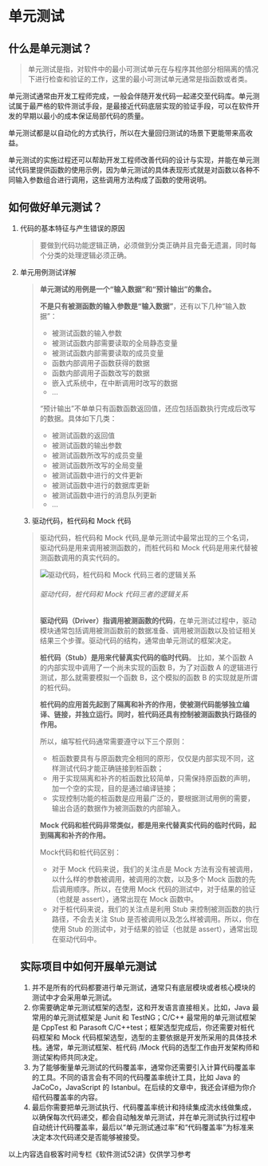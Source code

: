 #                              单元测试

## 什么是单元测试？

> 单元测试是指，对软件中的最小可测试单元在与程序其他部分相隔离的情况下进行检查和验证的工作，这里的最小可测试单元通常是指函数或者类。

单元测试通常由开发工程师完成，一般会伴随开发代码一起递交至代码库。单元测试属于最严格的软件测试手段，是最接近代码底层实现的验证手段，可以在软件开发的早期以最小的成本保证局部代码的质量。

单元测试都是以自动化的方式执行，所以在大量回归测试的场景下更能带来高收益。

单元测试的实施过程还可以帮助开发工程师改善代码的设计与实现，并能在单元测试代码里提供函数的使用示例，因为单元测试的具体表现形式就是对函数以各种不同输入参数组合进行调用，这些调用方法构成了函数的使用说明。

## 如何做好单元测试？

1. 代码的基本特征与产生错误的原因

   > 要做到代码功能逻辑正确，必须做到分类正确并且完备无遗漏，同时每个分类的处理逻辑必须正确。

2. 单元用例测试详解

   > **单元测试的用例是一个“输入数据”和“预计输出”的集合。**
   >
   > **不是只有被测函数的输入参数是“输入数据”**，还有以下几种“输入数据”：
   >
   > - 被测试函数的输入参数
   > - 被测试函数内部需要读取的全局静态变量
   > - 被测试函数内部需要读取的成员变量
   > - 函数内部调用子函数获得的数据
   > - 函数内部调用子函数改写的数据
   > - 嵌入式系统中，在中断调用时改写的数据
   > - …
   >
   > “预计输出”不单单只有函数函数返回值，还应包括函数执行完成后改写的数据。具体如下几类：
   >
   > - 被测试函数的返回值
   > - 被测试函数的输出参数
   > - 被测试函数所改写的成员变量
   > - 被测试函数所改写的全局变量
   > - 被测试函数中进行的文件更新
   > - 被测试函数中进行的数据库更新
   > - 被测试函数中进行的消息队列更新
   > - …

   3. 驱动代码，桩代码和 Mock 代码

   > 驱动代码，桩代码和 Mock 代码,是单元测试中最常出现的三个名词，驱动代码是用来调用被测函数的，而桩代码和 Mock 代码是用来代替被测函数调用的真实代码的。
   >
   > ![驱动代码，桩代码和 Mock 代码三者的逻辑关系](https://static001.geekbang.org/resource/image/4b/2f/4b593086d9370bea9afc2d12219a0c2f.png)
   >
   > ######                                        驱动代码，桩代码和 Mock 代码三者的逻辑关系
   >
   > **驱动代码（Driver）指调用被测函数的代码**，在单元测试过程中，驱动模块通常包括调用被测函数前的数据准备、调用被测函数以及验证相关结果三个步骤。驱动代码的结构，通常由单元测试的框架决定。
   >
   > **桩代码（Stub）是用来代替真实代码的临时代码**。 比如，某个函数 A 的内部实现中调用了一个尚未实现的函数 B，为了对函数 A 的逻辑进行测试，那么就需要模拟一个函数 B，这个模拟的函数 B 的实现就是所谓的桩代码。
   >
   > **桩代码的应用首先起到了隔离和补齐的作用，使被测代码能够独立编译、链接，并独立运行。同时，桩代码还具有控制被测函数执行路径的作用。**
   >
   > 所以，编写桩代码通常需要遵守以下三个原则：
   >
   > - 桩函数要具有与原函数完全相同的原形，仅仅是内部实现不同，这样测试代码才能正确链接到桩函数；
   > - 用于实现隔离和补齐的桩函数比较简单，只需保持原函数的声明，加一个空的实现，目的是通过编译链接；
   > - 实现控制功能的桩函数是应用最广泛的，要根据测试用例的需要，输出合适的数据作为被测函数的内部输入。
   >
   > **Mock 代码和桩代码非常类似，都是用来代替真实代码的临时代码，起到隔离和补齐的作用。**
   >
   > Mock代码和桩代码区别：
   >
   > - 对于 Mock 代码来说，我们的关注点是 Mock 方法有没有被调用，以什么样的参数被调用，被调用的次数，以及多个 Mock 函数的先后调用顺序。所以，在使用 Mock 代码的测试中，对于结果的验证（也就是 assert），通常出现在 Mock 函数中。
   > - 对于桩代码来说，我们的关注点是利用 Stub 来控制被测函数的执行路径，不会去关注 Stub 是否被调用以及怎么样被调用。所以，你在使用 Stub 的测试中，对于结果的验证（也就是 assert），通常出现在驱动代码中。

   ## 实际项目中如何开展单元测试

   1. 并不是所有的代码都要进行单元测试，通常只有底层模块或者核心模块的测试中才会采用单元测试。
   2. 你需要确定单元测试框架的选型，这和开发语言直接相关。比如，Java 最常用的单元测试框架是 Junit 和 TestNG；C/C++ 最常用的单元测试框架是 CppTest 和 Parasoft C/C++test；框架选型完成后，你还需要对桩代码框架和 Mock 代码框架选型，选型的主要依据是开发所采用的具体技术栈。通常，单元测试框架、桩代码 /Mock 代码的选型工作由开发架构师和测试架构师共同决定。
   3. 为了能够衡量单元测试的代码覆盖率，通常你还需要引入计算代码覆盖率的工具。不同的语言会有不同的代码覆盖率统计工具，比如 Java 的 JaCoCo，JavaScript 的 Istanbul。在后续的文章中，我还会详细为你介绍代码覆盖率的内容。
   4. 最后你需要把单元测试执行、代码覆盖率统计和持续集成流水线做集成，以确保每次代码递交，都会自动触发单元测试，并在单元测试执行过程中自动统计代码覆盖率，最后以“单元测试通过率”和“代码覆盖率”为标准来决定本次代码递交是否能够被接受。

   

以上内容选自极客时间专栏《软件测试52讲》仅供学习参考